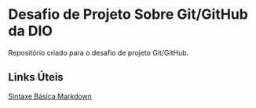 # Desafio de Projeto Sobre Git/GitHub da DIO
Repositório criado para o desafio de projeto Git/GitHub.
## Links Úteis
[Sintaxe Básica Markdown](https://www.markdownguide.org/basic-syntax/)
